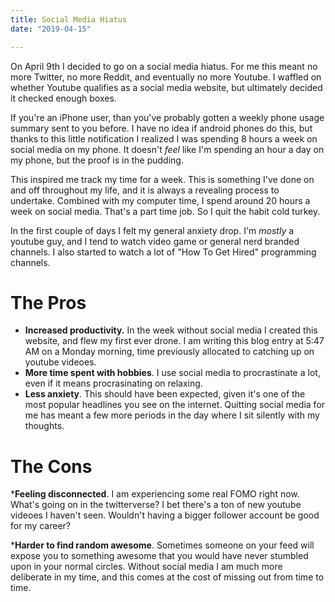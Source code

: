 ```yaml
---
title: Social Media Hiatus
date: "2019-04-15"

---
```


On April 9th I decided to go on a social media hiatus. For me this meant no more Twitter, no more Reddit, and eventually no more Youtube. I waffled on whether Youtube qualifies as a social media website, but ultimately decided it checked enough boxes.

If you're an iPhone user, than you've probably gotten a weekly phone usage summary sent to you before. I have no idea if android phones do this, but thanks to this little notification I realized  I was spending 8 hours a week on social media on my phone. It doesn't *feel* like I'm spending an hour a day on my phone, but the proof is in the pudding.

This inspired me track my time for a week. This is something I've done on and off throughout my life, and it is always a revealing process to undertake. Combined with my computer time, I spend around 20 hours a week on social media. That's a part time job. So I quit the habit cold turkey. 

In the first couple of days I felt my general anxiety drop. I'm *mostly* a youtube guy, and I tend to watch video game or general nerd branded channels. I also started to watch a lot of "How To Get Hired" programming channels. 

# The Pros
* __Increased productivity.__ In the week without social media I created this website, and flew my first ever drone. I am writing this blog entry at 5:47 AM on a Monday morning, time previously allocated to catching up on youtube videoes. 
* __More time spent with hobbies__. I use social media to procrastinate a lot, even if it means procrasinating on relaxing. 
* __Less anxiety__. This should have been expected, given it's one of the most popular headlines you see on the internet. Quitting social media for me has meant a few more periods in the day where I sit silently with my thoughts. 

# The Cons
*__Feeling disconnected__. I am experiencing some real FOMO right now. What's going on in the twitterverse? I bet there's a ton of new youtube videoes I haven't seen. Wouldn't having a bigger follower account be good for my career?

*__Harder to find random awesome__. Sometimes someone on your feed will expose you to something awesome that you would have never stumbled upon in your normal circles. Without social media I am much more deliberate in my time, and this comes at the cost of missing out from time to time.

